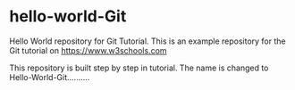 # hello-world-Git
Hello World repository for Git Tutorial.
This is an example repository for the Git tutorial on 
https://www.w3schools.com


This repository is built step by step in tutorial.
The name is changed to Hello-World-Git..........
